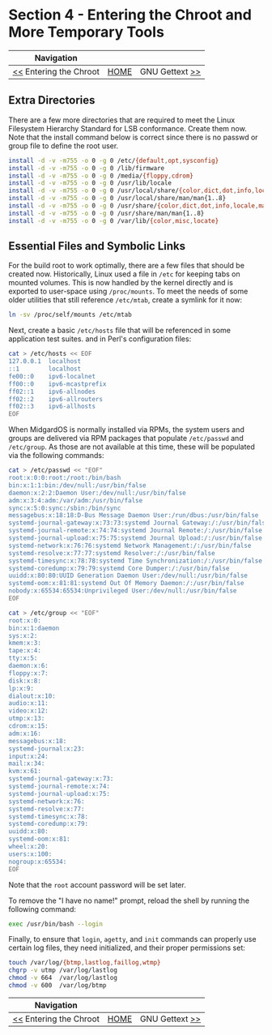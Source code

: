 # Section 4 - Entering the Chroot and More Temporary Tools

| Navigation |||
| --- | --- | ---: |
| [<<](./EnteringChroot.md) Entering the Chroot | [HOME](../README.md) | GNU Gettext [>>](./GNUGettext.md) |

## Extra Directories

There are a few more directories that are required to meet the Linux Filesystem Hierarchy Standard for LSB conformance. Create them now. Note that the install command below is correct since there is no passwd or group file to define the root user.

```bash
install -d -v -m755 -o 0 -g 0 /etc/{default,opt,sysconfig}
install -d -v -m755 -o 0 -g 0 /lib/firmware
install -d -v -m755 -o 0 -g 0 /media/{floppy,cdrom}
install -d -v -m755 -o 0 -g 0 /usr/lib/locale
install -d -v -m755 -o 0 -g 0 /usr/local/share/{color,dict,dot,info,locale,man,misc,terminfo,zoneinfo}
install -d -v -m755 -o 0 -g 0 /usr/local/share/man/man{1..8}
install -d -v -m755 -o 0 -g 0 /usr/share/{color,dict,dot,info,locale,man,misc,terminfo,zoneinfo}
install -d -v -m755 -o 0 -g 0 /usr/share/man/man{1..8}
install -d -v -m755 -o 0 -g 0 /var/lib/{color,misc,locate}
```

## Essential Files and Symbolic Links

For the build root to work optimally, there are a few files that should be created now. Historically, Linux used a file in `/etc` for keeping tabs on mounted volumes. This is now handled by the kernel directly and is exported to user-space using `/proc/mounts`. To meet the needs of some older utilities that still reference `/etc/mtab`, create a symlink for it now:

```bash
ln -sv /proc/self/mounts /etc/mtab
```

Next, create a basic `/etc/hosts` file that will be referenced in some application test suites. and in Perl's configuration files:
```bash
cat > /etc/hosts << EOF
127.0.0.1  localhost
::1        localhost
fe00::0    ipv6-localnet
ff00::0    ipv6-mcastprefix
ff02::1    ipv6-allnodes
ff02::2    ipv6-allrouters
ff02::3    ipv6-allhosts
EOF
```

When MidgardOS is normally installed via RPMs, the system users and groups are delivered via RPM packages that populate `/etc/passwd` and `/etc/group`. As those are not available at this time, these will be populated via the following commands:

```bash
cat > /etc/passwd << "EOF"
root:x:0:0:root:/root:/bin/bash
bin:x:1:1:bin:/dev/null:/usr/bin/false
daemon:x:2:2:Daemon User:/dev/null:/usr/bin/false
adm:x:3:4:adm:/var/adm:/usr/bin/false
sync:x:5:0:sync:/sbin:/bin/sync
messagebus:x:18:18:D-Bus Message Daemon User:/run/dbus:/usr/bin/false
systemd-journal-gateway:x:73:73:systemd Journal Gateway:/:/usr/bin/false
systemd-journal-remote:x:74:74:systemd Journal Remote:/:/usr/bin/false
systemd-journal-upload:x:75:75:systemd Journal Upload:/:/usr/bin/false
systemd-network:x:76:76:systemd Network Management:/:/usr/bin/false
systemd-resolve:x:77:77:systemd Resolver:/:/usr/bin/false
systemd-timesync:x:78:78:systemd Time Synchronization:/:/usr/bin/false
systemd-coredump:x:79:79:systemd Core Dumper:/:/usr/bin/false
uuidd:x:80:80:UUID Generation Daemon User:/dev/null:/usr/bin/false
systemd-oom:x:81:81:systemd Out Of Memory Daemon:/:/usr/bin/false
nobody:x:65534:65534:Unprivileged User:/dev/null:/usr/bin/false
EOF

cat > /etc/group << "EOF"
root:x:0:
bin:x:1:daemon
sys:x:2:
kmem:x:3:
tape:x:4:
tty:x:5:
daemon:x:6:
floppy:x:7:
disk:x:8:
lp:x:9:
dialout:x:10:
audio:x:11:
video:x:12:
utmp:x:13:
cdrom:x:15:
adm:x:16:
messagebus:x:18:
systemd-journal:x:23:
input:x:24:
mail:x:34:
kvm:x:61:
systemd-journal-gateway:x:73:
systemd-journal-remote:x:74:
systemd-journal-upload:x:75:
systemd-network:x:76:
systemd-resolve:x:77:
systemd-timesync:x:78:
systemd-coredump:x:79:
uuidd:x:80:
systemd-oom:x:81:
wheel:x:20:
users:x:100:
nogroup:x:65534:
EOF
```

Note that the `root` account password will be set later.

To remove the "I have no name!" prompt, reload the shell by running the following command:
```bash
exec /usr/bin/bash --login
```

Finally, to ensure that `login`, `agetty`, and `init` commands can properly use certain log files, they need initialized, and their proper permissions set:
```bash
touch /var/log/{btmp,lastlog,faillog,wtmp}
chgrp -v utmp /var/log/lastlog
chmod -v 664  /var/log/lastlog
chmod -v 600  /var/log/btmp
```

| Navigation |||
| --- | --- | ---: |
| [<<](./EnteringChroot.md) Entering the Chroot | [HOME](../README.md) | GNU Gettext [>>](./GNUGettext.md) |
